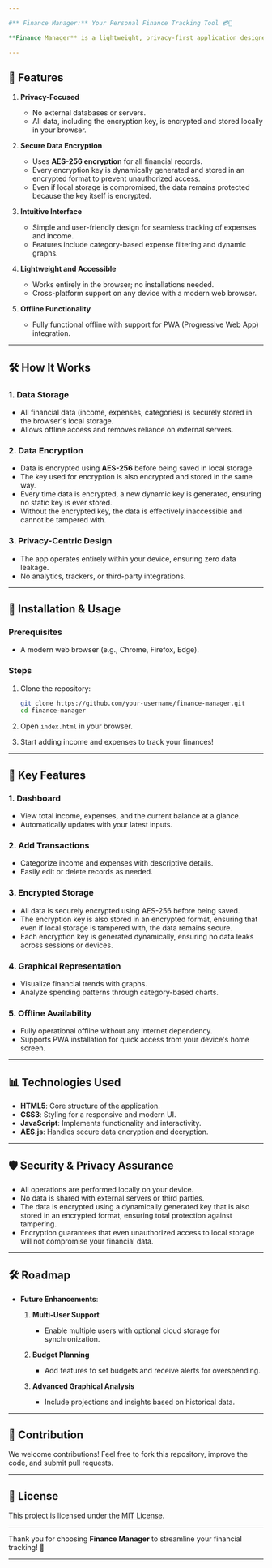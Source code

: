 ```yaml
---

#** Finance Manager:** Your Personal Finance Tracking Tool 💳💼

**Finance Manager** is a lightweight, privacy-first application designed to help you track and manage your finances effortlessly. With robust AES encryption, all data—including the encryption key—is securely stored locally, ensuring your financial information remains private and under your control.

---
```


## 🌟 Features

1. **Privacy-Focused**  
   - No external databases or servers.  
   - All data, including the encryption key, is encrypted and stored locally in your browser.  

2. **Secure Data Encryption**  
   - Uses **AES-256 encryption** for all financial records.  
   - Every encryption key is dynamically generated and stored in an encrypted format to prevent unauthorized access.  
   - Even if local storage is compromised, the data remains protected because the key itself is encrypted.

3. **Intuitive Interface**  
   - Simple and user-friendly design for seamless tracking of expenses and income.  
   - Features include category-based expense filtering and dynamic graphs.

4. **Lightweight and Accessible**  
   - Works entirely in the browser; no installations needed.  
   - Cross-platform support on any device with a modern web browser.  

5. **Offline Functionality**  
   - Fully functional offline with support for PWA (Progressive Web App) integration.  

---

## 🛠️ How It Works

### 1. **Data Storage**  
   - All financial data (income, expenses, categories) is securely stored in the browser's local storage.  
   - Allows offline access and removes reliance on external servers.

### 2. **Data Encryption**  
   - Data is encrypted using **AES-256** before being saved in local storage.  
   - The key used for encryption is also encrypted and stored in the same way.  
   - Every time data is encrypted, a new dynamic key is generated, ensuring no static key is ever stored.  
   - Without the encrypted key, the data is effectively inaccessible and cannot be tampered with.

### 3. **Privacy-Centric Design**  
   - The app operates entirely within your device, ensuring zero data leakage.  
   - No analytics, trackers, or third-party integrations.  

---

## 🚀 Installation & Usage

### Prerequisites  
- A modern web browser (e.g., Chrome, Firefox, Edge).

### Steps  
1. Clone the repository:  
   ```bash
   git clone https://github.com/your-username/finance-manager.git
   cd finance-manager
   ```

2. Open `index.html` in your browser.  

3. Start adding income and expenses to track your finances!

---

## 📂 Key Features

### 1. **Dashboard**  
   - View total income, expenses, and the current balance at a glance.  
   - Automatically updates with your latest inputs.  

### 2. **Add Transactions**  
   - Categorize income and expenses with descriptive details.  
   - Easily edit or delete records as needed.  

### 3. **Encrypted Storage**  
   - All data is securely encrypted using AES-256 before being saved.  
   - The encryption key is also stored in an encrypted format, ensuring that even if local storage is tampered with, the data remains secure.  
   - Each encryption key is generated dynamically, ensuring no data leaks across sessions or devices.

### 4. **Graphical Representation**  
   - Visualize financial trends with graphs.  
   - Analyze spending patterns through category-based charts.  

### 5. **Offline Availability**  
   - Fully operational offline without any internet dependency.  
   - Supports PWA installation for quick access from your device's home screen.  

---

## 📊 Technologies Used

- **HTML5**: Core structure of the application.  
- **CSS3**: Styling for a responsive and modern UI.  
- **JavaScript**: Implements functionality and interactivity.  
- **AES.js**: Handles secure data encryption and decryption.

---

## 🛡️ Security & Privacy Assurance  

- All operations are performed locally on your device.  
- No data is shared with external servers or third parties.  
- The data is encrypted using a dynamically generated key that is also stored in an encrypted format, ensuring total protection against tampering.  
- Encryption guarantees that even unauthorized access to local storage will not compromise your financial data.

---

## 🛠️ Roadmap

- **Future Enhancements**:
  1. **Multi-User Support**  
     - Enable multiple users with optional cloud storage for synchronization.  

  2. **Budget Planning**  
     - Add features to set budgets and receive alerts for overspending.  

  3. **Advanced Graphical Analysis**  
     - Include projections and insights based on historical data.

---

## 🙌 Contribution

We welcome contributions! Feel free to fork this repository, improve the code, and submit pull requests.  

---

## 📝 License

This project is licensed under the [MIT License](LICENSE).

---

Thank you for choosing **Finance Manager** to streamline your financial tracking! 🌟

---
